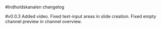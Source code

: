 #Indholdskanalen changelog

#v0.0.3
Added video.
Fixed text-input areas in slide creation.
Fixed empty channel preview in channel overview.
